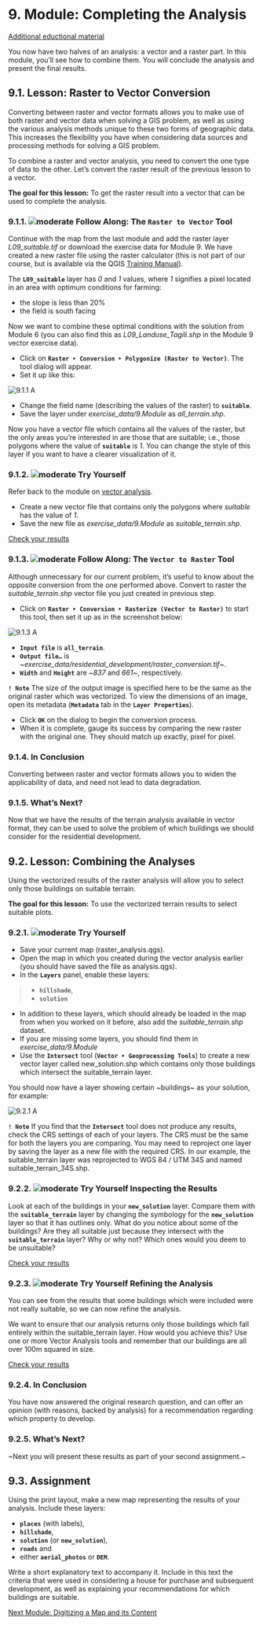 # 9. Module: Completing the Analysis

[Additional eductional material](https://drive.google.com/drive/u/0/folders/1EqTNZhhCSkmQhYPK7otcpsJOE-glf-Cc?ths=true)

You now have two halves of an analysis: a vector and a raster part. In this module, you’ll see how to combine them. You will conclude the analysis and present the final results.

## 9.1. Lesson: Raster to Vector Conversion
Converting between raster and vector formats allows you to make use of both raster and vector data when solving a GIS problem, as well as using the various analysis methods unique to these two forms of geographic data. This increases the flexibility you have when considering data sources and processing methods for solving a GIS problem.

To combine a raster and vector analysis, you need to convert the one type of data to the other. Let’s convert the raster result of the previous lesson to a vector.

**The goal for this lesson:** To get the raster result into a vector that can be used to complete the analysis.

### 9.1.1. ![moderate](https://github.com/Toletum-Network/AutumnSchool_2020/blob/master/Icons/moderate.png) Follow Along: The **``Raster to Vector``** Tool

Continue with the map from the last module and add the raster layer _L09_suitable.tif_ or download the exercise data for Module 9. We have created a new raster file using the raster calculator (this is not part of our course, but is available via the QGIS [Training Manual](https://docs.qgis.org/testing/en/docs/training_manual/rasters/terrain_analysis.html#moderate-fa-using-the-raster-calculator)).

The **``L09_suitable``** layer has _0_ and _1_ values, where _1_ signifies a pixel located in an area with optimum conditions for farming:

* the slope is less than 20%
* the field is south facing

Now we want to combine these optimal conditions with the solution from Module 6 (you can also find this as _L09_Landuse_Tagili.shp_ in the Module 9 vector exercise data).  

* Click on **``Raster ‣ Conversion ‣ Polygonize (Raster to Vector)``**. The tool dialog will appear.
* Set it up like this:

![9.1.1 A]()

* Change the field name (describing the values of the raster) to **``suitable``**.
* Save the layer under _exercise_data/9.Module_ as _all_terrain.shp_.

Now you have a vector file which contains all the values of the raster, but the only areas you’re interested in are those that are suitable; i.e., those polygons where the value of **``suitable``** is _1_. You can change the style of this layer if you want to have a clearer visualization of it.

### 9.1.2. ![moderate](https://github.com/Toletum-Network/AutumnSchool_2020/blob/master/Icons/moderate.png) Try Yourself
Refer back to the module on [vector analysis](https://github.com/Toletum-Network/AutumnSchool_2020/blob/master/Training_Manual/6.%20Module:%20Creating%20Vector%20Data.md).

* Create a new vector file that contains only the polygons where _suitable_ has the value of _1_.
* Save the new file as _exercise_data/9.Module_ as _suitable_terrain.shp_.

[Check your results]()

### 9.1.3. ![moderate](https://github.com/Toletum-Network/AutumnSchool_2020/blob/master/Icons/moderate.png) Follow Along: The **``Vector to Raster``** Tool
Although unnecessary for our current problem, it’s useful to know about the opposite conversion from the one performed above. Convert to raster the _suitable_terrain.shp_ vector file you just created in previous step.

* Click on **``Raster ‣ Conversion ‣ Rasterize (Vector to Raster)``** to start this tool, then set it up as in the screenshot below:

![9.1.3 A]()

* **``Input file``** is **``all_terrain``**.
* **``Output file…``** is ~_exercise_data/residential_development/raster_conversion.tif_~.
* **``Width``** and **``Height``** are ~_837_ and _661_~, respectively.

**``! Note``**
The size of the output image is specified here to be the same as the original raster which was vectorized. To view the dimensions of an image, open its metadata (**``Metadata``** tab in the **``Layer Properties``**).

* Click **``OK``** on the dialog to begin the conversion process.
* When it is complete, gauge its success by comparing the new raster with the original one. They should match up exactly, pixel for pixel.

### 9.1.4. In Conclusion
Converting between raster and vector formats allows you to widen the applicability of data, and need not lead to data degradation.

### 9.1.5. What’s Next?
Now that we have the results of the terrain analysis available in vector format, they can be used to solve the problem of which buildings we should consider for the residential development.

## 9.2. Lesson: Combining the Analyses
Using the vectorized results of the raster analysis will allow you to select only those buildings on suitable terrain.

**The goal for this lesson:** To use the vectorized terrain results to select suitable plots.

### 9.2.1. ![moderate](https://github.com/Toletum-Network/AutumnSchool_2020/blob/master/Icons/moderate.png) Try Yourself
* Save your current map (raster_analysis.qgs).
* Open the map in which you created during the vector analysis earlier (you should have saved the file as analysis.qgs).
* In the **``Layers``** panel, enable these layers:

> * **``hillshade``**,
> * **``solution``**

* In addition to these layers, which should already be loaded in the map from when you worked on it before, also add the _suitable_terrain.shp_ dataset.
* If you are missing some layers, you should find them in _exercise_data/9.Module_
* Use the **``Intersect``** tool (**``Vector ‣ Geoprocessing Tools``**) to create a new vector layer called new_solution.shp which contains only those buildings which intersect the suitable_terrain layer.

You should now have a layer showing certain ~buildings~ as your solution, for example:

![9.2.1 A]()

**``! Note``**
If you find that the **``Intersect``** tool does not produce any results, check the CRS settings of each of your layers. The CRS must be the same for both the layers you are comparing. You may need to reproject one layer by saving the layer as a new file with the required CRS. In our example, the suitable_terrain layer was reprojected to WGS 84 / UTM 34S and named suitable_terrain_34S.shp.

### 9.2.2. ![moderate](https://github.com/Toletum-Network/AutumnSchool_2020/blob/master/Icons/moderate.png) Try Yourself Inspecting the Results
Look at each of the buildings in your **``new_solution``** layer. Compare them with the **``suitable_terrain``** layer by changing the symbology for the **``new_solution``** layer so that it has outlines only. What do you notice about some of the buildings? Are they all suitable just because they intersect with the **``suitable_terrain``** layer? Why or why not? Which ones would you deem to be unsuitable?

[Check your results]()

### 9.2.3. ![moderate](https://github.com/Toletum-Network/AutumnSchool_2020/blob/master/Icons/moderate.png) Try Yourself Refining the Analysis
You can see from the results that some buildings which were included were not really suitable, so we can now refine the analysis.

We want to ensure that our analysis returns only those buildings which fall entirely within the suitable_terrain layer. How would you achieve this? Use one or more Vector Analysis tools and remember that our buildings are all over 100m squared in size.

[Check your results]()

### 9.2.4. In Conclusion
You have now answered the original research question, and can offer an opinion (with reasons, backed by analysis) for a recommendation regarding which property to develop.

### 9.2.5. What’s Next?
~Next you will present these results as part of your second assignment.~

## 9.3. Assignment
Using the print layout, make a new map representing the results of your analysis. Include these layers:

* **``places``** (with labels),
* **``hillshade``**,
* **``solution``** (or **``new_solution``**),
* **``roads``** and
* either **``aerial_photos``** or **``DEM``**.

Write a short explanatory text to accompany it. Include in this text the criteria that were used in considering a house for purchase and subsequent development, as well as explaining your recommendations for which buildings are suitable.

[Next Module: Digitizing a Map and its Content](https://github.com/Toletum-Network/AutumnSchool_2020/blob/master/Training_Manual/10.%20Module:_Digitizing_a_Map_and_its_Content.md)
